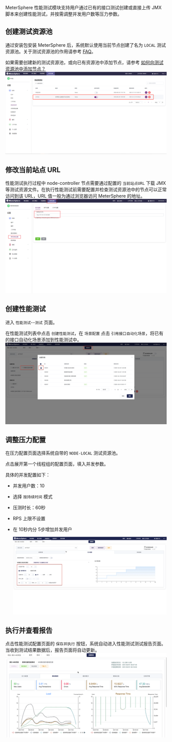 MeterSphere 性能测试模块支持用户通过已有的接口测试创建或直接上传 JMX 脚本来创建性能测试，并按需调整并发用户数等压力参数。

## 创建测试资源池

通过安装包安装 MeterSphere 后，系统默认使用当前节点创建了名为 `LOCAL` 测试资源池。关于测试资源池的作用请参考 [FAQ](../faq/load_test.md#_1)。

如果需要创建新的测试资源池，或向已有资源池中添加节点，请参考 [如何向测试资源池中添加节点？](../faq/load_test.md#_2)
![!测试资源池](../img/system_management/测试资源池.png)

## 修改当前站点 URL

性能测试执行过程中 node-controller 节点需要通过配置的 `当前站点URL` 下载 JMX 等测试资源文件。在执行性能测试前需要配置并检查测试资源池中的节点可以正常访问到该 URL，URL 值一般为通过浏览器访问 MeterSphere 的地址。
![!当前站点URL](../img/system_management/当前站点URL.png)

## 创建性能测试

进入 `性能测试`--`测试` 页面。

在性能测试列表中点击 `创建性能测试`，在 `场景配置` 点击 `引用接口自动化场景`，将已有的接口自动化场景添加到性能测试中。
![!创建性能测试](../img/performance/创建性能测试.png)

## 调整压力配置

在压力配置页面选择系统自带的 `NODE-LOCAL` 测试资源池。

点击展开第一个线程组的配置页面，填入并发参数。

具体的并发配置如下：

- 并发用户数：10

- 选择 `按持续时间` 模式

- 压测时长：60秒

- RPS 上限不设置

- 在 10秒内分 5步增加并发用户

  ![!创建性能测试](../img/performance/配置压力参数.png)

## 执行并查看报告

点击性能测试配置页面的 `保存并执行` 按钮，系统自动进入性能测试测试报告页面。当收到测试结果数据后，报告页面将自动更新。
![!性能测试报告](../img/performance/性能测试报告.png)



